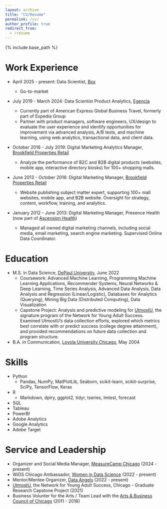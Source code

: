 ```yaml
---
layout: archive
title: "CV/Resume"
permalink: /cv/
author_profile: true
redirect_from:
  - /resume
---
```


{% include base_path %}

Work Experience
======
* April 2025 - present: Data Scientist, [Box](http://www.box.com)
  * Go-to-market

* July 2019 - March 2024: Data Scientist Product Analytics, [Egencia](http://www.egencia.com)
  * Currently part of American Express Global Business Travel, formerly part of Expedia Group
  * Partner with product managers, software engineers, UX/design to evaluate the user experience and identify opportunities for improvement via advanced analysis, A/B tests, and machine learning, using web analytics, transactional data, and client data.

* October 2016 - July 2019: Digital Marketing Analytics Manager, [Brookfield Properties Retail](https://www.brookfieldproperties.com/en/our-businesses/retail.html)
  * Analyze the performance of B2C and B2B digital products (websites, mobile app, interactive directory kiosks) for 100+ shopping malls. 
  
* June 2013 - October 2016: Digital Marketing Manager, [Brookfield Properties Retail](https://www.brookfieldproperties.com/en/our-businesses/retail.html)
  * Website publishing subject matter expert, supporting 100+ mall websites, mobile app, and B2B website. Oversight for strategy, content, workflow, training, and analytics.
  
* January 2012 - June 2013: Digital Marketing Manager, Presence Health (now part of [Ascension Health](https://healthcare.ascension.org/))
  * Managed all owned digital marketing channels, including social media, email marketing, search engine marketing. Supervised Online Data Coordinator. 


Education
======
* M.S. in Data Science, [DePaul University](https://www.cdm.depaul.edu/academics/Pages/MS-in-Data-Science.aspx), June 2022
  * Coursework: Advanced Machine Learning, Programming Machine Learning Applications, Recommender Systems, Neural Networks & Deep Learning, Time Series Analysis, Advanced Data Analysis, Data Analysis and Regression (Linear/Logistic), Databases for Analytics (Querying), Mining Big Data (Distributed Computing), Data Visualization
  * Capstone Project: Analysis and predictive modeling for [UtmostU](https://www.utmostu.org/), the signature program of the Network for Young Adult Success. Examined UtmostU’s data collection efforts, explored which metrics best correlate with or predict success (college degree attainment), and provided recommendations on future data collection and program structure.
* B.A. in Communication, [Loyola University Chicago](https://www.luc.edu/), May 2004


  
Skills
======
* Python
  * Pandas, NumPy, MatPlotLib, Seaborn, scikit-learn, scikit-surprise, SciPy, TensorFlow, Keras  
* R
  * Markdown, dplry, ggplot2, tidyr, tseries, lmtest, forecast
* SQL 
* Tableau
* PowerBI
* Adobe Analytics
* Google Analytics
* Adobe Target 
  
Service and Leadership
======
* Organizer and Social Media Manager, [MeasureCamp Chicago](https://chicago.measurecamp.org/) (2024 - present)
* WiDS Chicago Ambassador, [Women in Data Science](https://www.widsconference.org/) (2022 - present) 
* Mentor/Mentee Organizer, [Data Angels](http://dataangels.org/) (2022 - present) 
* [UtmostU](https://www.utmostu.org/), the Network for Young Adult Success, Chicago - Graduate Research Capstone Project (2021) 
* Business Volunter for the Arts / Team Lead with the [Arts & Business Council of Chicago](https://artsbiz-chicago.org/) (2011 - 2018) 
